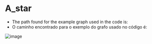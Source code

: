 # A_star

* The path found for the example graph  used in the code is:
* O caminho encontrado para o exemplo do grafo usado no código é:





![image](https://github.com/faamii/A_star/assets/68048874/5376ed48-2b87-4555-aaff-dbf021f21c7d)
